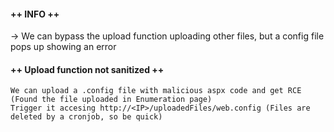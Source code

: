 #### ++ INFO ++
-> We can bypass the upload function uploading other files, but a config file pops up showing an error

#### ++ Upload function not sanitized ++
	We can upload a .config file with malicious aspx code and get RCE (Found the file uploaded in Enumeration page)
	Trigger it accesing http://<IP>/uploadedFiles/web.config (Files are deleted by a cronjob, so be quick)